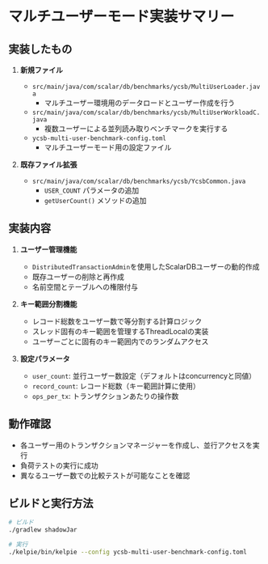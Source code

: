 # マルチユーザーモード実装サマリー

## 実装したもの

1. **新規ファイル**
   - `src/main/java/com/scalar/db/benchmarks/ycsb/MultiUserLoader.java`
     - マルチユーザー環境用のデータロードとユーザー作成を行う
   - `src/main/java/com/scalar/db/benchmarks/ycsb/MultiUserWorkloadC.java`
     - 複数ユーザーによる並列読み取りベンチマークを実行する
   - `ycsb-multi-user-benchmark-config.toml`
     - マルチユーザーモード用の設定ファイル

2. **既存ファイル拡張**
   - `src/main/java/com/scalar/db/benchmarks/ycsb/YcsbCommon.java`
     - `USER_COUNT` パラメータの追加
     - `getUserCount()` メソッドの追加

## 実装内容

1. **ユーザー管理機能**
   - `DistributedTransactionAdmin`を使用したScalarDBユーザーの動的作成
   - 既存ユーザーの削除と再作成
   - 名前空間とテーブルへの権限付与

2. **キー範囲分割機能**
   - レコード総数をユーザー数で等分割する計算ロジック
   - スレッド固有のキー範囲を管理するThreadLocalの実装
   - ユーザーごとに固有のキー範囲内でのランダムアクセス

3. **設定パラメータ**
   - `user_count`: 並行ユーザー数設定（デフォルトはconcurrencyと同値）
   - `record_count`: レコード総数（キー範囲計算に使用）
   - `ops_per_tx`: トランザクションあたりの操作数

## 動作確認

- 各ユーザー用のトランザクションマネージャーを作成し、並行アクセスを実行
- 負荷テストの実行に成功
- 異なるユーザー数での比較テストが可能なことを確認

## ビルドと実行方法

```bash
# ビルド
./gradlew shadowJar

# 実行
./kelpie/bin/kelpie --config ycsb-multi-user-benchmark-config.toml
```
